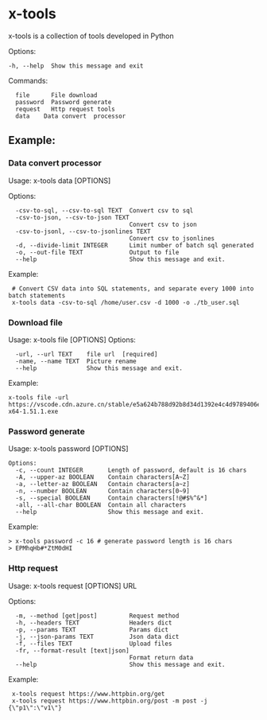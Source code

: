 # x-tools

x-tools is a collection of tools developed in Python

Options:

```shell
-h, --help  Show this message and exit
```

Commands:

```shell
  file      File download
  password  Password generate
  request   Http request tools
  data    Data convert  processor
```

## Example:

### Data convert  processor
Usage: x-tools data [OPTIONS]

Options:
```shell
  -csv-to-sql, --csv-to-sql TEXT  Convert csv to sql
  -csv-to-json, --csv-to-json TEXT
                                  Convert csv to json
  -csv-to-jsonl, --csv-to-jsonlines TEXT
                                  Convert csv to jsonlines
  -d, --divide-limit INTEGER      Limit number of batch sql generated
  -o, --out-file TEXT             Output to file
  --help                          Show this message and exit.
```
Example:
```shell
 # Convert CSV data into SQL statements, and separate every 1000 into batch statements
 x-tools data -csv-to-sql /home/user.csv -d 1000 -o ./tb_user.sql
```

### Download file
Usage: x-tools file [OPTIONS]
Options:
```shell
  -url, --url TEXT    file url  [required]
  -name, --name TEXT  Picture rename
  --help              Show this message and exit.
```

Example:
```shell
x-tools file -url https://vscode.cdn.azure.cn/stable/e5a624b788d92b8d34d1392e4c4d9789406efe8f/VSCodeUserSetup-x64-1.51.1.exe
```

### Password generate
Usage: x-tools password [OPTIONS]
```shell
Options:
  -c, --count INTEGER       Length of password, default is 16 chars
  -A, --upper-az BOOLEAN    Contain characters[A~Z]
  -a, --letter-az BOOLEAN   Contain characters[a~z]
  -n, --number BOOLEAN      Contain characters[0~9]
  -s, --special BOOLEAN     Contain characters[!@#$%^&*]
  -all, --all-char BOOLEAN  Contain all characters
  --help                    Show this message and exit.
```
Example:
```shell
> x-tools password -c 16 # generate password length is 16 chars
> EPMhqHb#*ZtM0dHI
```

###  Http request

Usage: x-tools request [OPTIONS] URL

Options:
```shell
  -m, --method [get|post]         Request method
  -h, --headers TEXT              Headers dict
  -p, --params TEXT               Params dict
  -j, --json-params TEXT          Json data dict
  -f, --files TEXT                Upload files
  -fr, --format-result [text|json]
                                  Format return data
  --help                          Show this message and exit.
```
Example:
```shell
 x-tools request https://www.httpbin.org/get
 x-tools request https://www.httpbin.org/post -m post -j {\"p1\":\"v1\"}
```